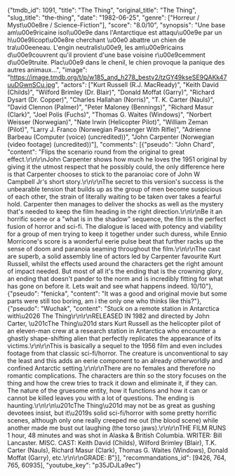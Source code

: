 {"tmdb_id": 1091, "title": "The Thing", "original_title": "The Thing", "slug_title": "the-thing", "date": "1982-06-25", "genre": ["Horreur / Myst\u00e8re / Science-Fiction"], "score": "8.0/10", "synopsis": "Une base am\u00e9ricaine isol\u00e9e dans l'Antarctique est attaqu\u00e9e par un h\u00e9licopt\u00e8re cherchant \u00e0 abattre un chien de tra\u00eeneau. L'engin neutralis\u00e9, les am\u00e9ricains d\u00e9couvrent qu'il provient d'une base voisine r\u00e9cemment d\u00e9truite. Plac\u00e9 dans le chenil, le chien provoque la panique des autres animaux...", "image": "https://image.tmdb.org/t/p/w185_and_h278_bestv2/tzGY49kseSE9QAKk47uuDGwnSCu.jpg", "actors": ["Kurt Russell (R.J. MacReady)", "Keith David (Childs)", "Wilford Brimley (Dr. Blair)", "Donald Moffat (Garry)", "Richard Dysart (Dr. Copper)", "Charles Hallahan (Norris)", "T. K. Carter (Nauls)", "David Clennon (Palmer)", "Peter Maloney (Bennings)", "Richard Masur (Clark)", "Joel Polis (Fuchs)", "Thomas G. Waites (Windows)", "Norbert Weisser (Norwegian)", "Nate Irwin (Helicopter Pilot)", "William Zeman (Pilot)", "Larry J. Franco (Norwegian Passenger With Rifle)", "Adrienne Barbeau (Computer (voice) (uncredited))", "John Carpenter (Norwegian (video footage) (uncredited))"], "comments": [{"pseudo": "John Chard", "content": "Flips the scenario round from the original to great effect.\r\n\r\nJohn Carpenter shows how much he loves the 1951 original by giving it the utmost respect that he possibly could, the only difference here is that Carpenter chooses to stick to the paranoiac core of John W Campbell Jr's short story.\r\n\r\nThe secret to this version's success is the unbearable tension that builds up as the group of men become suspicious of each other, the strain of literally waiting to be taken over takes a fearful hold. Carpenter then manages to deliver the shocks as well as the mystery that's needed to keep the film heading in the right direction.\r\n\r\nBe it an horrific scene or a \"what is in the shadow\" sequence, the film is the perfect fusion of horror and sci-fi. The dialogue is laced with potency and viability for a group of men trying to keep it together under such duress, while Ennio Morricone's score is a wonderful eerie pulse beat that further racks up the sense of doom and paranoia seaming throughout the film.\r\n\r\nThe cast are superb, a solid assembly line of actors led by Carpenter favourite Kurt Russell, whilst the effects used around the characters get the right amount of impact needed. But most of all it's the ending that is the crowning glory, an ending that doesn't pander to the norm and is incredibly fitting for what has gone on before it. Lets wait and see what happens indeed. 10/10"}, {"pseudo": "fenicka", "content": "It was a good and original movie but some parts were still too boring, am i the only one who thinks like this?"}, {"pseudo": "Wuchak", "content": "Stuck on a remote station in Antarctica with\u2026 The Thing\r\n\r\nRELEASED IN 1982 and directed by John Carter, \u201cThe Thing\u201d stars Kurt Russell as the helicopter pilot of an eleven-man crew at a research station in Antarctica who encounter a ghastly shape-shifting alien that perfectly replicates the appearance of its victims.\r\n\r\nThis is basically a sequel to the 1956 film and even includes footage from that classic sci-fi/horror. The creature is unconventional to say the least and this adds an eerie component to an already otherworldly and confined Antarctic setting.\r\n\r\nThere are no females and therefore no romantic complications. The characters are thin so the story focuses on the thing and how the crew tries to track it down and eliminate it, if they can. The nature of the gruesome entity, how it functions and how it can or cannot be killed leaves you with a lot of questions. The ending is haunting.\r\n\r\n\u201cThe Thing\u201d may not be as great as gushing devotees insist, but it\u2019s solid sci-fi/horror with some pretty horrific scenes, although only one really creeped me out (the blood scene) while another made me bust out laughing (the torso jaws).\r\n\r\nTHE FILM RUNS 1 hour, 48 minutes and was shot in Alaska & British Columbia. WRITER: Bill Lancaster. MISC. CAST: Keith David (Childs), Wilford Brimley (Blair), T.K. Carter (Nauls), Richard Masur (Clark), Thomas G. Waites (Windows), Donald Moffat (Garry), etc.\r\n\r\nGRADE: B"}], "recommandations_id": [9426, 764, 765, 60935], "youtube_key": "p35JDJLa9ec"}